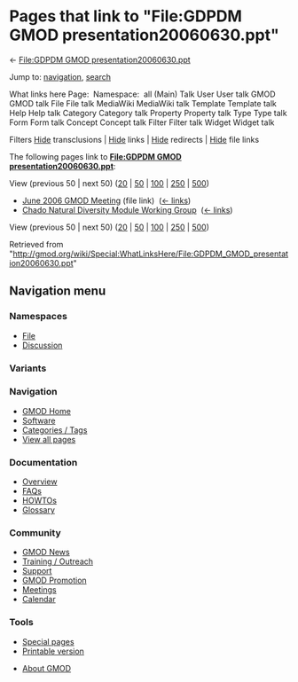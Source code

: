 <div id="mw-page-base" class="noprint">

</div>

<div id="mw-head-base" class="noprint">

</div>

<div id="content" class="mw-body" role="main">

<span id="top"></span>

<div id="mw-js-message" style="display:none;">

</div>



# <span dir="auto">Pages that link to "File:GDPDM GMOD presentation20060630.ppt"</span>

<div id="bodyContent">

<div id="contentSub">

← [File:GDPDM GMOD
presentation20060630.ppt](/wiki/File:GDPDM_GMOD_presentation20060630.ppt "File:GDPDM GMOD presentation20060630.ppt")

</div>

<div id="jump-to-nav" class="mw-jump">

Jump to: [navigation](#mw-navigation), [search](#p-search)

</div>

<div id="mw-content-text">

What links here Page:  Namespace:  all (Main) Talk User User talk GMOD
GMOD talk File File talk MediaWiki MediaWiki talk Template Template talk
Help Help talk Category Category talk Property Property talk Type Type
talk Form Form talk Concept Concept talk Filter Filter talk Widget
Widget talk

Filters
[Hide](/mediawiki/index.php?title=Special:WhatLinksHere/File:GDPDM_GMOD_presentation20060630.ppt&hidetrans=1 "Special:WhatLinksHere/File:GDPDM GMOD presentation20060630.ppt")
transclusions \|
[Hide](/mediawiki/index.php?title=Special:WhatLinksHere/File:GDPDM_GMOD_presentation20060630.ppt&hidelinks=1 "Special:WhatLinksHere/File:GDPDM GMOD presentation20060630.ppt")
links \|
[Hide](/mediawiki/index.php?title=Special:WhatLinksHere/File:GDPDM_GMOD_presentation20060630.ppt&hideredirs=1 "Special:WhatLinksHere/File:GDPDM GMOD presentation20060630.ppt")
redirects \|
[Hide](/mediawiki/index.php?title=Special:WhatLinksHere/File:GDPDM_GMOD_presentation20060630.ppt&hideimages=1 "Special:WhatLinksHere/File:GDPDM GMOD presentation20060630.ppt")
file links

The following pages link to **[File:GDPDM GMOD
presentation20060630.ppt](/wiki/File:GDPDM_GMOD_presentation20060630.ppt "File:GDPDM GMOD presentation20060630.ppt")**:

View (previous 50 \| next 50)
([20](/mediawiki/index.php?title=Special:WhatLinksHere/File:GDPDM_GMOD_presentation20060630.ppt&limit=20 "Special:WhatLinksHere/File:GDPDM GMOD presentation20060630.ppt")
\|
[50](/mediawiki/index.php?title=Special:WhatLinksHere/File:GDPDM_GMOD_presentation20060630.ppt&limit=50 "Special:WhatLinksHere/File:GDPDM GMOD presentation20060630.ppt")
\|
[100](/mediawiki/index.php?title=Special:WhatLinksHere/File:GDPDM_GMOD_presentation20060630.ppt&limit=100 "Special:WhatLinksHere/File:GDPDM GMOD presentation20060630.ppt")
\|
[250](/mediawiki/index.php?title=Special:WhatLinksHere/File:GDPDM_GMOD_presentation20060630.ppt&limit=250 "Special:WhatLinksHere/File:GDPDM GMOD presentation20060630.ppt")
\|
[500](/mediawiki/index.php?title=Special:WhatLinksHere/File:GDPDM_GMOD_presentation20060630.ppt&limit=500 "Special:WhatLinksHere/File:GDPDM GMOD presentation20060630.ppt"))

- [June 2006 GMOD
  Meeting](/wiki/June_2006_GMOD_Meeting "June 2006 GMOD Meeting") (file
  link) ‎ <span class="mw-whatlinkshere-tools">([←
  links](/mediawiki/index.php?title=Special:WhatLinksHere&target=June+2006+GMOD+Meeting "Special:WhatLinksHere"))</span>
- [Chado Natural Diversity Module Working
  Group](/wiki/Chado_Natural_Diversity_Module_Working_Group "Chado Natural Diversity Module Working Group")
  ‎ <span class="mw-whatlinkshere-tools">([←
  links](/mediawiki/index.php?title=Special:WhatLinksHere&target=Chado+Natural+Diversity+Module+Working+Group "Special:WhatLinksHere"))</span>

View (previous 50 \| next 50)
([20](/mediawiki/index.php?title=Special:WhatLinksHere/File:GDPDM_GMOD_presentation20060630.ppt&limit=20 "Special:WhatLinksHere/File:GDPDM GMOD presentation20060630.ppt")
\|
[50](/mediawiki/index.php?title=Special:WhatLinksHere/File:GDPDM_GMOD_presentation20060630.ppt&limit=50 "Special:WhatLinksHere/File:GDPDM GMOD presentation20060630.ppt")
\|
[100](/mediawiki/index.php?title=Special:WhatLinksHere/File:GDPDM_GMOD_presentation20060630.ppt&limit=100 "Special:WhatLinksHere/File:GDPDM GMOD presentation20060630.ppt")
\|
[250](/mediawiki/index.php?title=Special:WhatLinksHere/File:GDPDM_GMOD_presentation20060630.ppt&limit=250 "Special:WhatLinksHere/File:GDPDM GMOD presentation20060630.ppt")
\|
[500](/mediawiki/index.php?title=Special:WhatLinksHere/File:GDPDM_GMOD_presentation20060630.ppt&limit=500 "Special:WhatLinksHere/File:GDPDM GMOD presentation20060630.ppt"))

</div>

<div class="printfooter">

Retrieved from
"<http://gmod.org/wiki/Special:WhatLinksHere/File:GDPDM_GMOD_presentation20060630.ppt>"

</div>

<div id="catlinks" class="catlinks catlinks-allhidden">

</div>

<div class="visualClear">

</div>

</div>

</div>

<div id="mw-navigation">

## Navigation menu

<div id="mw-head">



<div id="left-navigation">

<div id="p-namespaces" class="vectorTabs" role="navigation"
aria-labelledby="p-namespaces-label">

### Namespaces

- <span id="ca-nstab-image"><a href="/wiki/File:GDPDM_GMOD_presentation20060630.ppt" accesskey="c"
  title="View the file page [c]">File</a></span>
- <span id="ca-talk"><a
  href="/mediawiki/index.php?title=File_talk:GDPDM_GMOD_presentation20060630.ppt&amp;action=edit&amp;redlink=1"
  accesskey="t"
  title="Discussion about the content page [t]">Discussion</a></span>

</div>

<div id="p-variants" class="vectorMenu emptyPortlet" role="navigation"
aria-labelledby="p-variants-label">

### 

### Variants[](#)

<div class="menu">

</div>

</div>

</div>

<div id="right-navigation">





</div>



</div>

</div>

</div>

<div id="mw-panel">

<div id="p-logo" role="banner">

<a href="/wiki/Main_Page"
style="background-image: url(http://gmod.org/images/GMOD-cogs.png);"
title="Visit the main page"></a>

</div>

<div id="p-Navigation" class="portal" role="navigation"
aria-labelledby="p-Navigation-label">

### Navigation

<div class="body">

- <span id="n-GMOD-Home">[GMOD Home](/wiki/Main_Page)</span>
- <span id="n-Software">[Software](/wiki/GMOD_Components)</span>
- <span id="n-Categories-.2F-Tags">[Categories /
  Tags](/wiki/Categories)</span>
- <span id="n-View-all-pages">[View all
  pages](/wiki/Special:AllPages)</span>

</div>

</div>

<div id="p-Documentation" class="portal" role="navigation"
aria-labelledby="p-Documentation-label">

### Documentation

<div class="body">

- <span id="n-Overview">[Overview](/wiki/Overview)</span>
- <span id="n-FAQs">[FAQs](/wiki/Category:FAQ)</span>
- <span id="n-HOWTOs">[HOWTOs](/wiki/Category:HOWTO)</span>
- <span id="n-Glossary">[Glossary](/wiki/Glossary)</span>

</div>

</div>

<div id="p-Community" class="portal" role="navigation"
aria-labelledby="p-Community-label">

### Community

<div class="body">

- <span id="n-GMOD-News">[GMOD News](/wiki/GMOD_News)</span>
- <span id="n-Training-.2F-Outreach">[Training /
  Outreach](/wiki/Training_and_Outreach)</span>
- <span id="n-Support">[Support](/wiki/Support)</span>
- <span id="n-GMOD-Promotion">[GMOD
  Promotion](/wiki/GMOD_Promotion)</span>
- <span id="n-Meetings">[Meetings](/wiki/Meetings)</span>
- <span id="n-Calendar">[Calendar](/wiki/Calendar)</span>

</div>

</div>

<div id="p-tb" class="portal" role="navigation"
aria-labelledby="p-tb-label">

### Tools

<div class="body">

- <span id="t-specialpages"><a href="/wiki/Special:SpecialPages" accesskey="q"
  title="A list of all special pages [q]">Special pages</a></span>
- <span id="t-print"><a
  href="/mediawiki/index.php?title=Special:WhatLinksHere/File:GDPDM_GMOD_presentation20060630.ppt&amp;printable=yes"
  rel="alternate" accesskey="p"
  title="Printable version of this page [p]">Printable version</a></span>

</div>

</div>

</div>

</div>

<div id="footer" role="contentinfo">

- <span id="footer-places-about">[About
  GMOD](/wiki/GMOD:About "GMOD:About")</span>

<!-- -->






</div>
